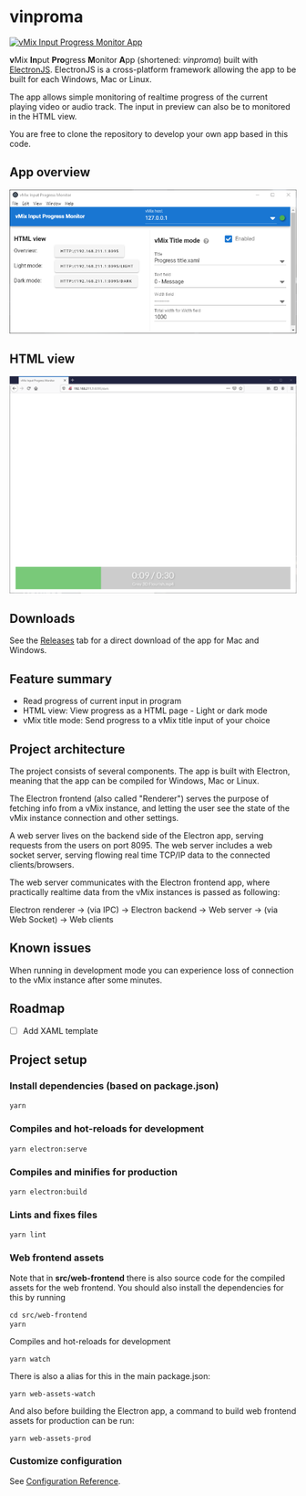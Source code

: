 # vinproma

[![vMix Input Progress Monitor App](https://img.shields.io/github/downloads/jensstigaard/vinproma/total.svg)]()


**v**Mix **In**put **Pro**gress **M**onitor **A**pp (shortened: *vinproma*) built with [ElectronJS](https://electronjs.org). ElectronJS is a cross-platform framework allowing the app to be built for each Windows, Mac or Linux. 

The app allows simple monitoring of realtime progress of the current playing video or audio track. The input in preview can also be to monitored in the HTML view.

You are free to clone the repository to develop your own app based in this code.

## App overview
![vMix Input Progress Monitor App](./readme_assets/app-overview_010.png "Application overview")

## HTML view
![vMix Input Progress Monitor App - HTML view](./readme_assets/html-view.png "HTML view")

## Downloads

See the [Releases](../../releases) tab for a direct download of the app for Mac and Windows.

## Feature summary
 - Read progress of current input in program
 - HTML view: View progress as a HTML page - Light or dark mode
 - vMix title mode: Send progress to a vMix title input of your choice

## Project architecture
The project consists of several components. The app is built with Electron, meaning that the app can be compiled for Windows, Mac or Linux.

The Electron frontend (also called "Renderer") serves the purpose of fetching info from a vMix instance, and letting the user see the state of the vMix instance connection and other settings. 

A web server lives on the backend side of the Electron app, serving requests from the users on port 8095. The web server includes a web socket server, serving flowing real time TCP/IP data to the connected clients/browsers.

The web server communicates with the Electron frontend app, where practically realtime data from the vMix instances is passed as following:

Electron renderer -> (via IPC) -> Electron backend -> Web server -> (via Web Socket) -> Web clients

## Known issues
When running in development mode you can experience loss of connection to the vMix instance after some minutes.

## Roadmap

 - [ ] Add XAML template


## Project setup
### Install dependencies (based on package.json)
```
yarn
```

### Compiles and hot-reloads for development
```
yarn electron:serve
```

### Compiles and minifies for production
```
yarn electron:build
```

### Lints and fixes files
```
yarn lint
```

### Web frontend assets
Note that in **src/web-frontend** there is also source code for the compiled assets for the web frontend.
You should also install the dependencies for this by running
```
cd src/web-frontend
yarn
```

Compiles and hot-reloads for development
```
yarn watch
```

There is also a alias for this in the main package.json:
```
yarn web-assets-watch
```
And also before building the Electron app, a command to build web frontend assets for production can be run:
```
yarn web-assets-prod
```

### Customize configuration
See [Configuration Reference](https://cli.vuejs.org/config/).
